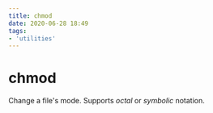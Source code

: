 ```yaml
---
title: chmod
date: 2020-06-28 18:49
tags:
- 'utilities'
---
```


# chmod

Change a file's mode. Supports _octal_ or _symbolic_ notation.